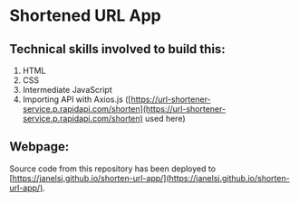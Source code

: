 # Shortened URL App

## Technical skills involved to build this:
1. HTML
1. CSS
1. Intermediate JavaScript
1. Importing API with Axios.js ([https://url-shortener-service.p.rapidapi.com/shorten](https://url-shortener-service.p.rapidapi.com/shorten) used here)

## Webpage:
Source code from this repository has been deployed to [https://janelsj.github.io/shorten-url-app/](https://janelsj.github.io/shorten-url-app/).
